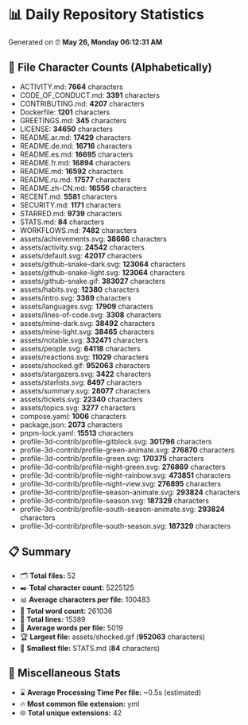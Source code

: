 # 📊 Daily Repository Statistics
Generated on ⏰ **May 26, Monday 06:12:31 AM**

## 📂 File Character Counts (Alphabetically)
- ACTIVITY.md: **7664** characters
- CODE_OF_CONDUCT.md: **3391** characters
- CONTRIBUTING.md: **4207** characters
- Dockerfile: **1201** characters
- GREETINGS.md: **345** characters
- LICENSE: **34650** characters
- README.ar.md: **17429** characters
- README.de.md: **16716** characters
- README.es.md: **16695** characters
- README.fr.md: **16894** characters
- README.md: **16592** characters
- README.ru.md: **17577** characters
- README.zh-CN.md: **16556** characters
- RECENT.md: **5581** characters
- SECURITY.md: **1171** characters
- STARRED.md: **9739** characters
- STATS.md: **84** characters
- WORKFLOWS.md: **7482** characters
- assets/achievements.svg: **38666** characters
- assets/activity.svg: **24542** characters
- assets/default.svg: **42017** characters
- assets/github-snake-dark.svg: **123064** characters
- assets/github-snake-light.svg: **123064** characters
- assets/github-snake.gif: **383027** characters
- assets/habits.svg: **12380** characters
- assets/intro.svg: **3369** characters
- assets/languages.svg: **17909** characters
- assets/lines-of-code.svg: **3308** characters
- assets/mine-dark.svg: **38492** characters
- assets/mine-light.svg: **38465** characters
- assets/notable.svg: **332471** characters
- assets/people.svg: **64118** characters
- assets/reactions.svg: **11029** characters
- assets/shocked.gif: **952063** characters
- assets/stargazers.svg: **3422** characters
- assets/starlists.svg: **8497** characters
- assets/summary.svg: **28077** characters
- assets/tickets.svg: **22340** characters
- assets/topics.svg: **3277** characters
- compose.yaml: **1006** characters
- package.json: **2073** characters
- pnpm-lock.yaml: **15513** characters
- profile-3d-contrib/profile-gitblock.svg: **301796** characters
- profile-3d-contrib/profile-green-animate.svg: **276870** characters
- profile-3d-contrib/profile-green.svg: **170375** characters
- profile-3d-contrib/profile-night-green.svg: **276869** characters
- profile-3d-contrib/profile-night-rainbow.svg: **473851** characters
- profile-3d-contrib/profile-night-view.svg: **276895** characters
- profile-3d-contrib/profile-season-animate.svg: **293824** characters
- profile-3d-contrib/profile-season.svg: **187329** characters
- profile-3d-contrib/profile-south-season-animate.svg: **293824** characters
- profile-3d-contrib/profile-south-season.svg: **187329** characters

## 📋 Summary
- 🗂️ **Total files:** 52
- ✒️ **Total character count:** 5225125
- 📊 **Average characters per file:** 100483
- 📝 **Total word count:** 261036
- 🧾 **Total lines:** 15389
- 📐 **Average words per file:** 5019
- 🏆 **Largest file:** assets/shocked.gif (**952063** characters)
- 🥉 **Smallest file:** STATS.md (**84** characters)

## 🌟 Miscellaneous Stats
- ⌛ **Average Processing Time Per file:** ~0.5s (estimated)
- 🔥 **Most common file extension:** yml
- 🌐 **Total unique extensions:** 42
